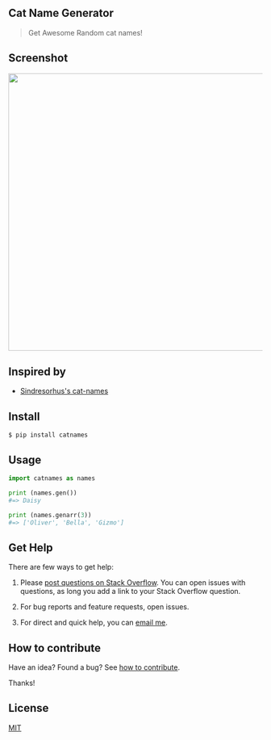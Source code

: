 ## Cat Name Generator

> Get Awesome Random cat names!

## Screenshot

<img src="https://gitlab.com/yoginth/catnames/raw/master/Screenshot.png" width="550">

## Inspired by

- [Sindresorhus's cat-names](https://github.com/sindresorhus/cat-names)

## Install

```
$ pip install catnames
```

## Usage

```python
import catnames as names

print (names.gen())
#=> Daisy

print (names.genarr(3))
#=> ['Oliver', 'Bella', 'Gizmo']
```

## Get Help

There are few ways to get help:

 1. Please [post questions on Stack Overflow](https://stackoverflow.com/questions/ask). You can open issues with questions, as long you add a link to your Stack Overflow question.

 2. For bug reports and feature requests, open issues.

 3. For direct and quick help, you can [email me](mailto://yoginth@zoho.com).

## How to contribute
Have an idea? Found a bug? See [how to contribute][contributing].

Thanks!

## License

[MIT][license]

[LICENSE]: https://yoginth.mit-license.org/
[contributing]: /CONTRIBUTING.md
